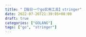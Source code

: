 ```yaml
---
title: "【每日一个go实用工具】stringer"
date: 2022-07-26T21:39:05+08:00
draft: true
categories: ["GOLANG"]
tags: ["go", "stringer"]
---
```


